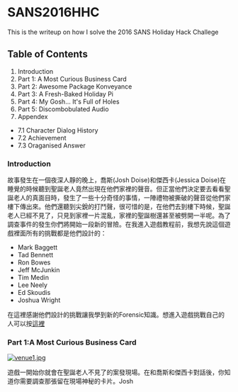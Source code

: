 # SANS2016HHC

This is the writeup on how I solve the 2016 SANS Holiday Hack Challege

## Table of Contents
1. Introduction
2. Part 1: A Most Curious Business Card
3. Part 2: Awesome Package Konveyance
4. Part 3: A Fresh-Baked Holiday Pi
5. Part 4: My Gosh... It's Full of Holes
6. Part 5: Discombobulated Audio
7. Appendex
 - 7.1 Character Dialog History
 - 7.2 Achievement
 - 7.3 Oraganised Answer

### Introduction
故事發生在一個夜深人靜的晚上，喬斯(Josh Doise)和傑西卡(Jessica Doise)在睡覺的時候聽到聖誕老人竟然出現在他們家裡的聲音。但正當他們決定要去看看聖誕老人的真面目時，發生了一些十分奇怪的事情，一陣禮物被撕破的聲音從他們家樓下傳出來。他們還聽到尖銳的打鬥聲，很可惜的是，在他們去到樓下時候，聖誕老人已經不見了，只見到家裡一片混亂，家裡的聖誕樹還甚至被劈開一半呢。為了調查事件的發生你們將開始一段新的冒險。在我進入遊戲教程前，我想先說這個遊戲裡面所有的挑戰都是他們設計的：
- Mark Baggett
- Tad Bennett
- Ron Bowes
- Jeff McJunkin
- Tim Medin
- Lee Neely
- Ed Skoudis
- Joshua Wright

在這裡感謝他們設計的挑戰讓我學到新的Forensic知識。想進入遊戲挑戰自己的人可以按[這裡](https://quest2016.holidayhackchallenge.com/)

### Part 1:A Most Curious Business Card

[![venue1.jpg](https://s29.postimg.org/88tfwhkjr/venue1.jpg)](https://postimg.org/image/6h0h1l16r/)

遊戲一開始你就會在聖誕老人不見了的案發現場。在和喬斯和傑西卡對話後，你知道你需要調查那張留在現場神秘的卡片。Josh 
